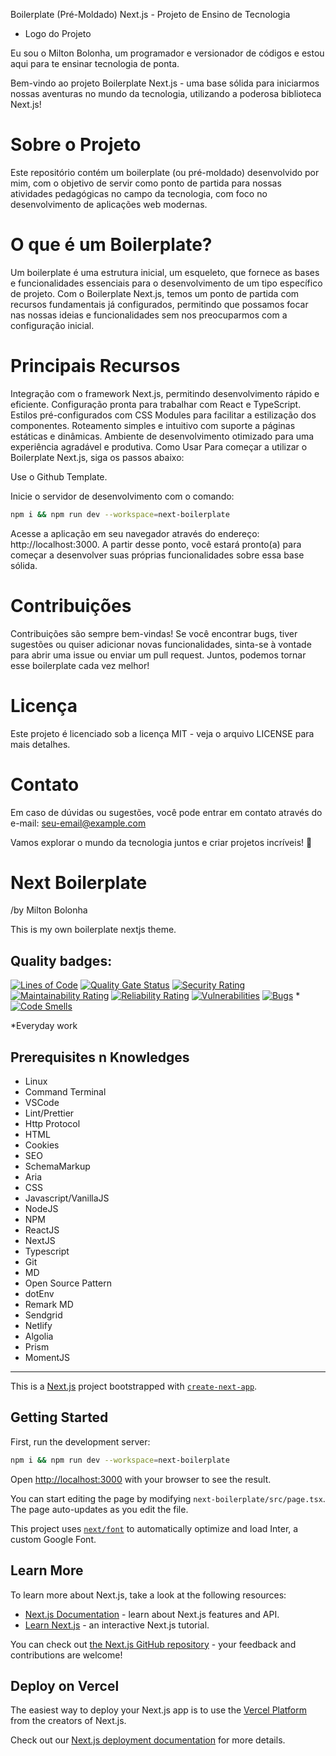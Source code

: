 Boilerplate (Pré-Moldado) Next.js - Projeto de Ensino de Tecnologia

- Logo do Projeto

Eu sou o Milton Bolonha, um programador e versionador de códigos e estou aqui para te ensinar tecnologia de ponta.

Bem-vindo ao projeto Boilerplate Next.js - uma base sólida para iniciarmos nossas aventuras no mundo da tecnologia, utilizando a poderosa biblioteca Next.js!

# Sobre o Projeto

Este repositório contém um boilerplate (ou pré-moldado) desenvolvido por mim, com o objetivo de servir como ponto de partida para nossas atividades pedagógicas no campo da tecnologia, com foco no desenvolvimento de aplicações web modernas.

# O que é um Boilerplate?

Um boilerplate é uma estrutura inicial, um esqueleto, que fornece as bases e funcionalidades essenciais para o desenvolvimento de um tipo específico de projeto. Com o Boilerplate Next.js, temos um ponto de partida com recursos fundamentais já configurados, permitindo que possamos focar nas nossas ideias e funcionalidades sem nos preocuparmos com a configuração inicial.

# Principais Recursos

Integração com o framework Next.js, permitindo desenvolvimento rápido e eficiente.
Configuração pronta para trabalhar com React e TypeScript.
Estilos pré-configurados com CSS Modules para facilitar a estilização dos componentes.
Roteamento simples e intuitivo com suporte a páginas estáticas e dinâmicas.
Ambiente de desenvolvimento otimizado para uma experiência agradável e produtiva.
Como Usar
Para começar a utilizar o Boilerplate Next.js, siga os passos abaixo:

Use o Github Template.

Inicie o servidor de desenvolvimento com o comando:

```bash
npm i && npm run dev --workspace=next-boilerplate
```

Acesse a aplicação em seu navegador através do endereço: http://localhost:3000.
A partir desse ponto, você estará pronto(a) para começar a desenvolver suas próprias funcionalidades sobre essa base sólida.

# Contribuições

Contribuições são sempre bem-vindas! Se você encontrar bugs, tiver sugestões ou quiser adicionar novas funcionalidades, sinta-se à vontade para abrir uma issue ou enviar um pull request. Juntos, podemos tornar esse boilerplate cada vez melhor!

# Licença

Este projeto é licenciado sob a licença MIT - veja o arquivo LICENSE para mais detalhes.

# Contato

Em caso de dúvidas ou sugestões, você pode entrar em contato através do e-mail: seu-email@example.com

Vamos explorar o mundo da tecnologia juntos e criar projetos incríveis! 🚀

# Next Boilerplate

/by Milton Bolonha

This is my own boilerplate nextjs theme.

## Quality badges:

[![Lines of Code](https://sonarcloud.io/api/project_badges/measure?project=miltonbolonha_next-boilerplate&metric=ncloc)](https://sonarcloud.io/summary/new_code?id=miltonbolonha_next-boilerplate) [![Quality Gate Status](https://sonarcloud.io/api/project_badges/measure?project=miltonbolonha_next-boilerplate&metric=alert_status)](https://sonarcloud.io/summary/new_code?id=miltonbolonha_next-boilerplate) [![Security Rating](https://sonarcloud.io/api/project_badges/measure?project=miltonbolonha_next-boilerplate&metric=security_rating)](https://sonarcloud.io/summary/new_code?id=miltonbolonha_next-boilerplate) [![Maintainability Rating](https://sonarcloud.io/api/project_badges/measure?project=miltonbolonha_next-boilerplate&metric=sqale_rating)](https://sonarcloud.io/summary/new_code?id=miltonbolonha_next-boilerplate) [![Reliability Rating](https://sonarcloud.io/api/project_badges/measure?project=miltonbolonha_next-boilerplate&metric=reliability_rating)](https://sonarcloud.io/summary/new_code?id=miltonbolonha_next-boilerplate) [![Vulnerabilities](https://sonarcloud.io/api/project_badges/measure?project=miltonbolonha_next-boilerplate&metric=vulnerabilities)](https://sonarcloud.io/summary/new_code?id=miltonbolonha_next-boilerplate) [![Bugs](https://sonarcloud.io/api/project_badges/measure?project=miltonbolonha_next-boilerplate&metric=bugs)](https://sonarcloud.io/summary/new_code?id=miltonbolonha_next-boilerplate) \*[![Code Smells](https://sonarcloud.io/api/project_badges/measure?project=miltonbolonha_next-boilerplate&metric=code_smells)](https://sonarcloud.io/summary/new_code?id=miltonbolonha_next-boilerplate)

\*Everyday work

## Prerequisites n Knowledges

- Linux
- Command Terminal
- VSCode
- Lint/Prettier
- Http Protocol
- HTML
- Cookies
- SEO
- SchemaMarkup
- Aria
- CSS
- Javascript/VanillaJS
- NodeJS
- NPM
- ReactJS
- NextJS
- Typescript
- Git
- MD
- Open Source Pattern
- dotEnv
- Remark MD
- Sendgrid
- Netlify
- Algolia
- Prism
- MomentJS

---

This is a [Next.js](https://nextjs.org/) project bootstrapped with [`create-next-app`](https://github.com/vercel/next.js/tree/canary/packages/create-next-app).

## Getting Started

First, run the development server:

```bash
npm i && npm run dev --workspace=next-boilerplate
```

Open [http://localhost:3000](http://localhost:3000) with your browser to see the result.

You can start editing the page by modifying `next-boilerplate/src/page.tsx`. The page auto-updates as you edit the file.

This project uses [`next/font`](https://nextjs.org/docs/basic-features/font-optimization) to automatically optimize and load Inter, a custom Google Font.

## Learn More

To learn more about Next.js, take a look at the following resources:

- [Next.js Documentation](https://nextjs.org/docs) - learn about Next.js features and API.
- [Learn Next.js](https://nextjs.org/learn) - an interactive Next.js tutorial.

You can check out [the Next.js GitHub repository](https://github.com/vercel/next.js/) - your feedback and contributions are welcome!

## Deploy on Vercel

The easiest way to deploy your Next.js app is to use the [Vercel Platform](https://vercel.com/new?utm_medium=default-template&filter=next.js&utm_source=create-next-app&utm_campaign=create-next-app-readme) from the creators of Next.js.

Check out our [Next.js deployment documentation](https://nextjs.org/docs/deployment) for more details.
